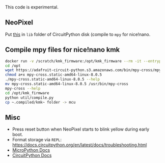 This code is experimental.

## NeoPixel

Put [this](https://raw.githubusercontent.com/adafruit/Adafruit_CircuitPython_NeoPixel/main/neopixel.py) in `lib` folder of CircuitPython disk (compile to `mpy` for nice!nano.

## Compile mpy files for nice!nano kmk

``` bash
docker run -v /scratch/kmk_firmware:/opt/kmk_firmware --rm -it --entrypoint=/bin/bash python:latest
cd /opt
wget https://adafruit-circuit-python.s3.amazonaws.com/bin/mpy-cross/mpy-cross.static-amd64-linux-8.0.5
chmod a+x mpy-cross.static-amd64-linux-8.0.5
./mpy-cross.static-amd64-linux-8.0.5 --help
mv mpy-cross.static-amd64-linux-8.0.5 /usr/bin/mpy-cross
mpy-cross --help
cd /opt/kmk_firmware
python util/compile.py
cp ~.compiled/kmk~ folder -> mcu
```

## Misc

- Press reset button when NeoPixel starts to blink yellow during early boot.
- Format storage via `REPL`: https://docs.circuitpython.org/en/latest/docs/troubleshooting.html
- [MicroPython Docs](https://docs.micropython.org/en/latest/index.html)
- [CircuitPython Docs](https://docs.circuitpython.org/en/latest/docs/environment.html#environment-variables)

